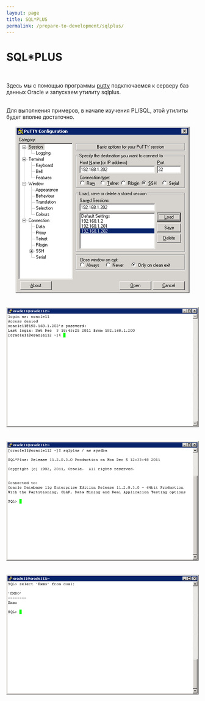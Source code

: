 ```yaml
---
layout: page
title: SQL*PLUS
permalink: /prepare-to-development/sqlplus/
---
```


# SQL\*PLUS

<br/>

Здесь мы с помощью программы <a href="http://putty.org">putty</a> подключаемся к серверу баз данных Oracle и запускаем утилиту sqlplus.

<br/>
Для выполнения примеров, в начале изучения PL/SQL, этой утилиты будет вполне достаточно.

<br />
<br />

<div align="center">
<img src="/img/intro/ide/sqlplus/putty1.png" border="0" alt="SQL PLUS">
</div>

<br />
<br />

<div align="center">
<img src="/img/intro/ide/sqlplus/putty2.png" border="0" alt="SQL PLUS">
</div>

<br />
<br />

<div align="center">
<img src="/img/intro/ide/sqlplus/putty3.png" border="0" alt="SQL PLUS">
</div>

<br />
<br />

<div align="center">
<img src="/img/intro/ide/sqlplus/putty4.png" border="0" alt="SQL PLUS">
</div>
